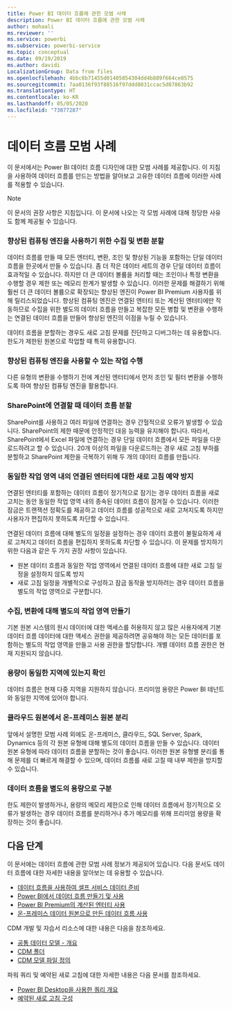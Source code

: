 ```yaml
---
title: Power BI 데이터 흐름에 관한 모범 사례
description: Power BI 데이터 흐름에 관한 모범 사례
author: mohaali
ms.reviewer: ''
ms.service: powerbi
ms.subservice: powerbi-service
ms.topic: conceptual
ms.date: 09/19/2019
ms.author: davidi
LocalizationGroup: Data from files
ms.openlocfilehash: 4bbc8b71455d01405854304dd4b889f664ce8575
ms.sourcegitcommit: 7aa0136f93f88516f97ddd8031ccac5d07863b92
ms.translationtype: HT
ms.contentlocale: ko-KR
ms.lasthandoff: 05/05/2020
ms.locfileid: "73877287"
---
```

# <a name="dataflows-best-practice"></a>데이터 흐름 모범 사례

이 문서에서는 Power BI 데이터 흐름 디자인에 대한 모범 사례를 제공합니다. 이 지침을 사용하여 데이터 흐름를 만드는 방법을 알아보고 고유한 데이터 흐름에 이러한 사례를 적용할 수 있습니다.

> [!NOTE]
> 이 문서의 권장 사항은 지침입니다. 이 문서에 나오는 각 모범 사례에 대해 정당한 사유도 함께 제공될 수 있습니다. 
> 
> 

### <a name="split-ingestion-and-transformation-to-use-the-enhanced-compute-engine"></a>향상된 컴퓨팅 엔진을 사용하기 위한 수집 및 변환 분할

데이터 흐름를 만들 때 모든 엔터티, 변환, 조인 및 향상된 기능을 포함하는 단일 데이터 흐름을 한곳에서 만들 수 있습니다. 좀 더 작은 데이터 세트의 경우 단일 데이터 흐름이 효과적일 수 있습니다. 하지만 더 큰 데이터 볼륨을 처리할 때는 조인이나 특정 변환을 수행할 경우 제한 또는 메모리 한계가 발생할 수 있습니다. 이러한 문제를 해결하기 위해 훨씬 더 큰 데이터 볼륨으로 확장되는 향상된 엔진이 Power BI Premium 사용자를 위해 릴리스되었습니다. 향상된 컴퓨팅 엔진은 연결된 엔터티 또는 계산된 엔터티에만 작동하므로 수집을 위한 별도의 데이터 흐름을 만들고 복잡한 모든 병합 및 변환을 수행하는 연결된 데이터 흐름을 만들어 향상된 엔진의 이점을 누릴 수 있습니다.

데이터 흐름을 분할하는 경우도 새로 고침 문제를 진단하고 디버그하는 데 유용합니다. 한도가 제한된 원본으로 작업할 때 특히 유용합니다.

### <a name="perform-actions-that-can-use-the-enhanced-compute-engine"></a>향상된 컴퓨팅 엔진을 사용할 수 있는 작업 수행

다른 유형의 변환을 수행하기 전에 계산된 엔터티에서 먼저 조인 및 필터 변환을 수행하도록 하여 향상된 컴퓨팅 엔진을 활용합니다.

### <a name="split-dataflows-when-connecting-to-sharepoint"></a>SharePoint에 연결할 때 데이터 흐름 분할

SharePoint를 사용하고 여러 파일에 연결하는 경우 간헐적으로 오류가 발생할 수 있습니다. SharePoint의 제한 때문에 안정적인 대응 능력을 유지해야 합니다. 따라서, SharePoint에서 Excel 파일에 연결하는 경우 단일 데이터 흐름에서 모든 파일을 다운로드하려고 할 수 있습니다. 20개 이상의 파일을 다운로드하는 경우 새로 고침 부하를 분할하고 SharePoint 제한을 극복하기 위해 두 개의 데이터 흐름를 만듭니다.

### <a name="avoid-scheduling-refresh-for-linked-entities-inside-the-same-workspace"></a>동일한 작업 영역 내의 연결된 엔터티에 대한 새로 고침 예약 방지

연결된 엔터티를 포함하는 데이터 흐름이 정기적으로 잠기는 경우 데이터 흐름을 새로 고치는 동안 동일한 작업 영역 내의 종속된 데이터 흐름이 잠겨질 수 있습니다. 이러한 잠금은 트랜잭션 정확도를 제공하고 데이터 흐름를 성공적으로 새로 고쳐지도록 하지만 사용자가 편집하지 못하도록 차단할 수 있습니다. 

연결된 데이터 흐름에 대해 별도의 일정을 설정하는 경우 데이터 흐름이 불필요하게 새로 고쳐지고 데이터 흐름을 편집하지 못하도록 차단할 수 있습니다. 이 문제를 방지하기 위한 다음과 같은 두 가지 권장 사항이 있습니다. 

* 원본 데이터 흐름과 동일한 작업 영역에서 연결된 데이터 흐름에 대한 새로 고침 일정을 설정하지 않도록 방지
* 새로 고침 일정을 개별적으로 구성하고 잠금 동작을 방지하려는 경우 데이터 흐름을 별도의 작업 영역으로 구분합니다.

### <a name="create-a-separate-workspace-for-ingestion-transformation"></a>수집, 변환에 대해 별도의 작업 영역 만들기

기본 원본 시스템의 원시 데이터에 대한 액세스를 허용하지 않고 많은 사용자에게 기본 데이터 흐름 데이터에 대한 액세스 권한을 제공하려면 공유해야 하는 모든 데이터를 포함하는 별도의 작업 영역을 만들고 사용 권한을 할당합니다. 개별 데이터 흐름 권한은 현재 지원되지 않습니다.

### <a name="ensure-capacity-is-in-the-same-region"></a>용량이 동일한 지역에 있는지 확인

데이터 흐름은 현재 다중 지역을 지원하지 않습니다. 프리미엄 용량은 Power BI 테넌트와 동일한 지역에 있어야 합니다.

### <a name="separate-on-premises-sources-from-cloud-sources"></a>클라우드 원본에서 온-프레미스 원본 분리

앞에서 설명한 모범 사례 외에도 온-프레미스, 클라우드, SQL Server, Spark, Dynamics 등의 각 원본 유형에 대해 별도의 데이터 흐름을 만들 수 있습니다. 데이터 원본 유형에 따라 데이터 흐름을 분할하는 것이 좋습니다. 이러한 원본 유형별 분리를 통해 문제를 더 빠르게 해결할 수 있으며, 데이터 흐름를 새로 고칠 때 내부 제한을 방지할 수 있습니다.

### <a name="separate-dataflows-into-a-separate-capacity"></a>데이터 흐름을 별도의 용량으로 구분

한도 제한이 발생하거나, 용량의 메모리 제한으로 인해 데이터 흐름에서 정기적으로 오류가 발생하는 경우 데이터 흐름를 분리하거나 추가 메모리를 위해 프리미엄 용량을 확장하는 것이 좋습니다.

## <a name="next-steps"></a>다음 단계

이 문서에는 데이터 흐름에 관한 모범 사례 정보가 제공되어 있습니다. 다음 문서도 데이터 흐름에 대한 자세한 내용을 알아보는 데 유용할 수 있습니다.

* [데이터 흐름을 사용하여 셀프 서비스 데이터 준비](service-dataflows-overview.md)
* [Power BI에서 데이터 흐름 만들기 및 사용](service-dataflows-create-use.md)
* [Power BI Premium의 계산된 엔터티 사용](service-dataflows-computed-entities-premium.md)
* [온-프레미스 데이터 원본으로 만든 데이터 흐름 사용](service-dataflows-on-premises-gateways.md)

CDM 개발 및 자습서 리소스에 대한 내용은 다음을 참조하세요.
* [공통 데이터 모델 - 개요 ](https://docs.microsoft.com/powerapps/common-data-model/overview)
* [CDM 폴더](https://go.microsoft.com/fwlink/?linkid=2045304)
* [CDM 모델 파일 정의](https://go.microsoft.com/fwlink/?linkid=2045521)


파워 쿼리 및 예약된 새로 고침에 대한 자세한 내용은 다음 문서를 참조하세요.
* [Power BI Desktop을 사용한 쿼리 개요](desktop-query-overview.md)
* [예약된 새로 고침 구성](refresh-scheduled-refresh.md)
